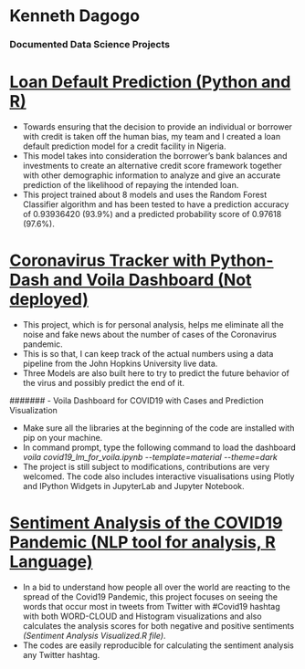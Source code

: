 # Kenneth Dagogo
### Documented Data Science Projects

#	[Loan Default Prediction (Python and R)](https://github.com/datascientist-kenn/Loan_Credit_Score_Framework.git)
- Towards ensuring that the decision to provide an individual or borrower with credit is taken off the human bias, my team and I created a loan default prediction model for a credit facility in Nigeria. 
- This model takes into consideration the borrower’s bank balances and investments to create an alternative credit score framework together with other demographic information to analyze and give an accurate prediction of the likelihood of repaying the intended loan. 
- This project trained about 8 models and uses the Random Forest Classifier algorithm and has been tested to have a prediction accuracy of 0.93936420 (93.9%) and a predicted probability score of 0.97618 (97.6%). 


#	[Coronavirus Tracker with Python-Dash and Voila Dashboard (Not deployed)](https://github.com/datascientist-kenn/COVID19-Dashboard.git) 
- This project, which is for personal analysis, helps me eliminate all the noise and fake news about the number of cases of the Coronavirus pandemic. 
- This is so that, I can keep track of the actual numbers using a data pipeline from the John Hopkins University live data. 
- Three Models are also built here to try to predict the future behavior of the virus and possibly predict the end of it.

####### - Voila Dashboard for COVID19 with Cases and Prediction Visualization 
- Make sure all the libraries at the beginning of the code are installed with pip on your machine. 
- In command prompt, type the following command to load the dashboard _voila covid19_lm_for_voila.ipynb --template=material --theme=dark_ 
- The project is still subject to modifications, contributions are very welcomed. The code also includes interactive visualisations using Plotly and IPython Widgets in JupyterLab and Jupyter Notebook.


#	[Sentiment Analysis of the COVID19 Pandemic (NLP tool for analysis, R Language)](https://github.com/datascientist-kenn/Sentiment-Analysis-of-the-COVID19-Corona-Virus-Pandemic..git) 
- In a bid to understand how people all over the world are reacting to the spread of the Covid19 Pandemic, this project focuses on seeing the words that occur most in tweets from Twitter with #Covid19 hashtag with both WORD-CLOUD and Histogram visualizations and also calculates the analysis scores for both negative and positive sentiments _(Sentiment Analysis Visualized.R file)_. 
- The codes are easily reproducible for calculating the sentiment analysis any Twitter hashtag.                                                                   
